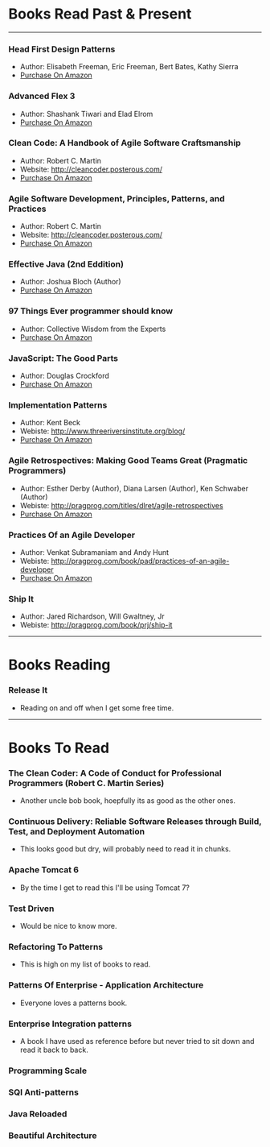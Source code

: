 # Books Read Past & Present #

---------------------------------------

### Head First Design Patterns ###
* Author: Elisabeth Freeman, Eric Freeman, Bert Bates, Kathy Sierra
* <a href="http://www.amazon.com/First-Design-Patterns-Elisabeth-Freeman/dp/0596007124/ref=sr_1_1?s=books&ie=UTF8&qid=1298636150&sr=1-1">Purchase On Amazon</a>


### Advanced Flex 3 ###
* Author: Shashank Tiwari and Elad Elrom 
* <a href="http://www.amazon.com/AdvancED-Flex-3-Shashank-Tiwari/dp/1430210273/ref=sr_1_1?s=books&ie=UTF8&qid=1298636202&sr=1-1">Purchase On Amazon</a>


### Clean Code: A Handbook of Agile Software Craftsmanship ###
* Author: Robert C. Martin
* Website: http://cleancoder.posterous.com/
* <a href="http://www.amazon.com/Clean-Code-Handbook-Software-Craftsmanship/dp/0132350882">Purchase On Amazon</a>


### Agile Software Development, Principles, Patterns, and Practices ###
* Author: Robert C. Martin
* Website: http://cleancoder.posterous.com/
* <a href="http://www.amazon.com/Software-Development-Principles-Patterns-Practices/dp/0135974445/ref=sr_1_3?s=books&ie=UTF8&qid=1298636232&sr=1-3">Purchase On Amazon</a>


### Effective Java (2nd Eddition) ###
* Author: Joshua Bloch (Author)
* <a href="http://www.amazon.com/Effective-Java-2nd-Joshua-Bloch/dp/0321356683/ref=sr_1_fkmr0_1?ie=UTF8&qid=1298636251&sr=1-1-fkmr0">Purchase On Amazon</a>


### 97 Things Ever programmer should know ###
* Author: Collective Wisdom from the Experts
* <a href="http://www.amazon.com/K-Henneys97-Things-Every-Programmer-Should/dp/B003UPOS9Q/ref=sr_1_fkmr1_3?ie=UTF8&qid=1298636297&sr=1-3-fkmr1">Purchase On Amazon</a>


### JavaScript: The Good Parts ###
* Author: Douglas Crockford
* <a href="http://www.amazon.com/JavaScript-Good-Parts-Douglas-Crockford/dp/0596517742/ref=sr_1_1?s=books&ie=UTF8&qid=1298636355&sr=1-1">Purchase On Amazon</a>


### Implementation Patterns ###
* Author: Kent Beck
* Webiste: http://www.threeriversinstitute.org/blog/
* <a href="http://www.amazon.com/Implementation-Patterns-Kent-Beck/dp/0321413091/ref=sr_1_1?ie=UTF8&s=books&qid=1298636506&sr=1-1">Purchase On Amazon</a>


### Agile Retrospectives: Making Good Teams Great (Pragmatic Programmers) ###
* Author: Esther Derby (Author), Diana Larsen (Author), Ken Schwaber (Author) 
* Webiste: http://pragprog.com/titles/dlret/agile-retrospectives
* <a href="http://www.amazon.co.uk/Agile-Retrospectives-Making-Pragmatic-Programmers/dp/0977616649/ref=sr_1_1?ie=UTF8&qid=1300450047&sr=8-1">Purchase On Amazon</a>


### Practices Of an Agile Developer ###
* Author: Venkat Subramaniam and Andy Hunt
* Webiste: http://pragprog.com/book/pad/practices-of-an-agile-developer
* <a href="http://www.amazon.com/Practices-Agile-Developer-Pragmatic-Bookshelf/dp/097451408X">Purchase On Amazon</a>

### Ship It ###
* Author: Jared Richardson, Will Gwaltney, Jr
* Webiste: http://pragprog.com/book/prj/ship-it

---------------------------------------

# Books Reading #

### Release It ###
* Reading on and off when I get some free time. 

---------------------------------------

# Books To Read #

### The Clean Coder: A Code of Conduct for Professional Programmers (Robert C. Martin Series) ###
* Another uncle bob book, hoepfully its as good as the other ones. 

### Continuous Delivery: Reliable Software Releases through Build, Test, and Deployment Automation ###
* This looks good but dry, will probably need to read it in chunks. 

### Apache Tomcat 6 ###
* By the time I get to read this I'll be using Tomcat 7?

### Test Driven ###
* Would be nice to know more.

### Refactoring To Patterns ###
* This is high on my list of books to read. 

### Patterns Of Enterprise - Application Architecture ###
* Everyone loves a patterns book.

### Enterprise Integration patterns ###
* A book I have used as reference before but never tried to sit down and read it back to back. 

### Programming Scale ###

### SQl Anti-patterns ###

### Java Reloaded ###

### Beautiful Architecture ###
